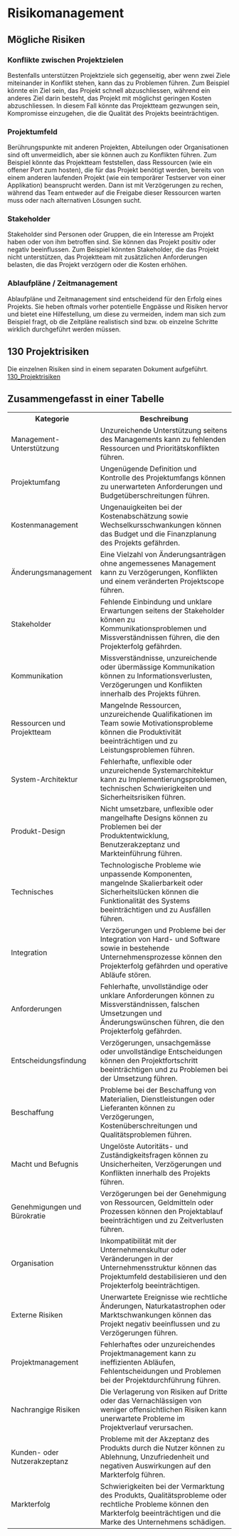 # Risikomanagement

## Mögliche Risiken

### Konflikte zwischen Projektzielen

Bestenfalls unterstützen Projektziele sich gegenseitig, aber wenn zwei Ziele miteinander in Konflikt stehen, kann das zu Problemen führen. Zum Beispiel könnte ein Ziel sein, das Projekt schnell abzuschliessen, während ein anderes Ziel darin besteht, das Projekt mit möglichst geringen Kosten abzuschliessen. In diesem Fall könnte das Projektteam gezwungen sein, Kompromisse einzugehen, die die Qualität des Projekts beeinträchtigen.

### Projektumfeld

Berührungspunkte mit anderen Projekten, Abteilungen oder Organisationen sind oft unvermeidlich, aber sie können auch zu Konflikten führen. Zum Beispiel könnte das Projektteam feststellen, dass Ressourcen (wie ein offener Port zum hosten), die für das Projekt benötigt werden, bereits von einem anderen laufenden Projekt (wie ein temporärer Testserver von einer Applikation) beansprucht werden. Dann ist mit Verzögerungen zu rechen, während das Team entweder auf die Freigabe dieser Ressourcen warten muss oder nach alternativen Lösungen sucht.

### Stakeholder

Stakeholder sind Personen oder Gruppen, die ein Interesse am Projekt haben oder von ihm betroffen sind. Sie können das Projekt positiv oder negativ beeinflussen. Zum Beispiel könnten Stakeholder, die das Projekt nicht unterstützen, das Projektteam mit zusätzlichen Anforderungen belasten, die das Projekt verzögern oder die Kosten erhöhen.

### Ablaufpläne / Zeitmanagement

Ablaufpläne und Zeitmanagement sind entscheidend für den Erfolg eines Projekts. Sie heben oftmals vorher potentielle Engpässe und Risiken hervor und bietet eine Hilfestellung, um diese zu vermeiden, indem man sich zum Beispiel fragt, ob die Zeitpläne realistisch sind bzw. ob einzelne Schritte wirklich durchgeführt werden müssen.

## 130 Projektrisiken

Die einzelnen Risiken sind in einem separaten Dokument aufgeführt. [130_Projektrisiken](130_Projektrisiken.md)

## Zusammengefasst in einer Tabelle

<table>
    <tr>
        <th>Kategorie</th>
        <th>Beschreibung</th>
    </tr>
    <tr>
        <td>Management-Unterstützung</td>
        <td>Unzureichende Unterstützung seitens des Managements kann zu fehlenden Ressourcen und Prioritätskonflikten führen.</td>
    </tr>
    <tr>
        <td>Projektumfang</td>
        <td>Ungenügende Definition und Kontrolle des Projektumfangs können zu unerwarteten Anforderungen und Budgetüberschreitungen führen.</td>
    </tr>
    <tr>
        <td>Kostenmanagement</td>
        <td>Ungenauigkeiten bei der Kostenabschätzung sowie Wechselkursschwankungen können das Budget und die Finanzplanung des Projekts gefährden.</td>
    </tr>
    <tr>
        <td>Änderungsmanagement</td>
        <td>Eine Vielzahl von Änderungsanträgen ohne angemessenes Management kann zu Verzögerungen, Konflikten und einem veränderten Projektscope führen.</td>
    </tr>
    <tr>
        <td>Stakeholder</td>
        <td>Fehlende Einbindung und unklare Erwartungen seitens der Stakeholder können zu Kommunikationsproblemen und Missverständnissen führen, die den Projekterfolg gefährden.</td>
    </tr>
    <tr>
        <td>Kommunikation</td>
        <td>Missverständnisse, unzureichende oder übermässige Kommunikation können zu Informationsverlusten, Verzögerungen und Konflikten innerhalb des Projekts führen.</td>
    </tr>
    <tr>
        <td>Ressourcen und Projektteam</td>
        <td>Mangelnde Ressourcen, unzureichende Qualifikationen im Team sowie Motivationsprobleme können die Produktivität beeinträchtigen und zu Leistungsproblemen führen.</td>
    </tr>
    <tr>
        <td>System-Architektur</td>
        <td>Fehlerhafte, unflexible oder unzureichende Systemarchitektur kann zu Implementierungsproblemen, technischen Schwierigkeiten und Sicherheitsrisiken führen.</td>
    </tr>
    <tr>
        <td>Produkt-Design</td>
        <td>Nicht umsetzbare, unflexible oder mangelhafte Designs können zu Problemen bei der Produktentwicklung, Benutzerakzeptanz und Markteinführung führen.</td>
    </tr>
    <tr>
        <td>Technisches</td>
        <td>Technologische Probleme wie unpassende Komponenten, mangelnde Skalierbarkeit oder Sicherheitslücken können die Funktionalität des Systems beeinträchtigen und zu Ausfällen führen.</td>
    </tr>
    <tr>
        <td>Integration</td>
        <td>Verzögerungen und Probleme bei der Integration von Hard- und Software sowie in bestehende Unternehmensprozesse können den Projekterfolg gefährden und operative Abläufe stören.</td>
    </tr>
    <tr>
        <td>Anforderungen</td>
        <td>Fehlerhafte, unvollständige oder unklare Anforderungen können zu Missverständnissen, falschen Umsetzungen und Änderungswünschen führen, die den Projekterfolg gefährden.</td>
    </tr>
    <tr>
        <td>Entscheidungsfindung</td>
        <td>Verzögerungen, unsachgemässe oder unvollständige Entscheidungen können den Projektfortschritt beeinträchtigen und zu Problemen bei der Umsetzung führen.</td>
    </tr>
    <tr>
        <td>Beschaffung</td>
        <td>Probleme bei der Beschaffung von Materialien, Dienstleistungen oder Lieferanten können zu Verzögerungen, Kostenüberschreitungen und Qualitätsproblemen führen.</td>
    </tr>
    <tr>
        <td>Macht und Befugnis</td>
        <td>Ungelöste Autoritäts- und Zuständigkeitsfragen können zu Unsicherheiten, Verzögerungen und Konflikten innerhalb des Projekts führen.</td>
    </tr>
    <tr>
        <td>Genehmigungen und Bürokratie</td>
        <td>Verzögerungen bei der Genehmigung von Ressourcen, Geldmitteln oder Prozessen können den Projektablauf beeinträchtigen und zu Zeitverlusten führen.</td>
    </tr>
    <tr>
        <td>Organisation</td>
        <td>Inkompatibilität mit der Unternehmenskultur oder Veränderungen in der Unternehmensstruktur können das Projektumfeld destabilisieren und den Projekterfolg beeinträchtigen.</td>
    </tr>
    <tr>
        <td>Externe Risiken</td>
        <td>Unerwartete Ereignisse wie rechtliche Änderungen, Naturkatastrophen oder Marktschwankungen können das Projekt negativ beeinflussen und zu Verzögerungen führen.</td>
    </tr>
    <tr>
        <td>Projektmanagement</td>
        <td>Fehlerhaftes oder unzureichendes Projektmanagement kann zu ineffizienten Abläufen, Fehlentscheidungen und Problemen bei der Projektdurchführung führen.</td>
    </tr>
    <tr>
        <td>Nachrangige Risiken</td>
        <td>Die Verlagerung von Risiken auf Dritte oder das Vernachlässigen von weniger offensichtlichen Risiken kann unerwartete Probleme im Projektverlauf verursachen.</td>
    </tr>
    <tr>
        <td>Kunden- oder Nutzerakzeptanz</td>
        <td>Probleme mit der Akzeptanz des Produkts durch die Nutzer können zu Ablehnung, Unzufriedenheit und negativen Auswirkungen auf den Markterfolg führen.</td>
    </tr>
    <tr>
        <td>Markterfolg</td>
        <td>Schwierigkeiten bei der Vermarktung des Produkts, Qualitätsprobleme oder rechtliche Probleme können den Markterfolg beeinträchtigen und die Marke des Unternehmens schädigen.</td>
    </tr>
</table>
